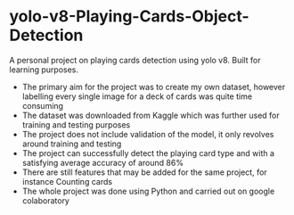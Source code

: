 # yolo-v8-Playing-Cards-Object-Detection

A personal project on playing cards detection using yolo v8. Built for learning purposes. 

- The primary aim for the project was to create my own dataset, however labelling every single image for a deck of cards was quite time consuming
- The dataset was downloaded from Kaggle which was further used for training and testing purposes
- The project does not include validation of the model, it only revolves around training and testing
- The project can successfully detect the playing card type and with a satisfying average accuracy of around 86%
- There are still features that may be added for the same project, for instance Counting cards
- The whole project was done using Python and carried out on google colaboratory
